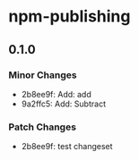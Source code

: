 # npm-publishing

## 0.1.0

### Minor Changes

- 2b8ee9f: Add: add
- 9a2ffc5: Add: Subtract

### Patch Changes

- 2b8ee9f: test changeset
